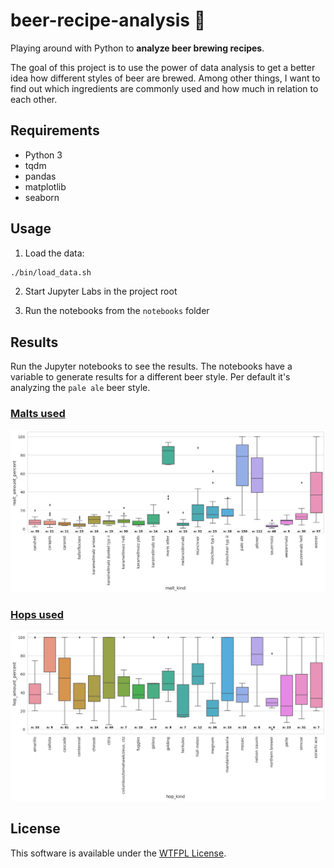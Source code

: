beer-recipe-analysis 🍺
======================

Playing around with Python to **analyze beer brewing recipes**.

The goal of this project is to use the power of data analysis to get a better idea how different styles of beer are
brewed. Among other things, I want to find out which ingredients are commonly used and how much in relation to each
other.

Requirements
------------

- Python 3
- tqdm
- pandas
- matplotlib
- seaborn

Usage
-----

1) Load the data:

```bash
./bin/load_data.sh
```

2) Start Jupyter Labs in the project root

3) Run the notebooks from the `notebooks` folder

Results
-------

Run the Jupyter notebooks to see the results. The notebooks have a variable to generate results for a different beer
style. Per default it's analyzing the `pale ale` beer style.

### [Malts used](notebooks/malts.ipynb)

![alt text](img/malts.png "Malts used")

### [Hops used](notebooks/hops.ipynb)

![alt text](img/hops.png "Hops used")

License
-------

This software is available under the [WTFPL License](LICENSE).
